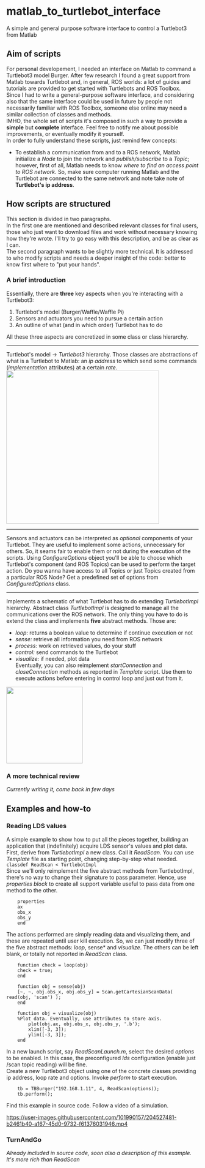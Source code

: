 # matlab_to_turtlebot_interface
 A simple and general purpose software interface to control a Turtlebot3 from Matlab

## Aim of scripts  
For personal developement, I needed an interface on Matlab to command a Turtlebot3 model Burger. After few research I found a great support from Matlab towards Turtlebot and, in general, ROS worlds: a lot of guides and tutorials are provided to get started with Turtlebots and ROS Toolbox.  
Since I had to write a general-purpose software interface, and considering also that the same interface could be used in future by people not necessarily familiar with ROS Toolbox, someone else online may need a similar collection of classes and methods.  
IMHO, the whole set of scripts it's composed in such a way to provide a **simple** but **complete** interface. Feel free to notify me about possible improvements, or eventually modify it yourself.  
In order to fully understand these scripts, just remind few concepts:  
- To establish a communication from and to a ROS network, Matlab initialize a *Node* to join the network and *publish/subscribe* to a *Topic*; however, first of all,   Matlab needs to know *where to find an access point to ROS network*. So, make sure computer running Matlab and the Turtlebot are connected to the same network and note take note of **Turtlebot's ip address**.  

## How scripts are structured  
This section is divided in two paragraphs.  
In the first one are mentioned and described relevant classes for final users, those who just want to download files and work without necessary knowing how they're wrote. I'll try to go easy with this description, and be as clear as I can.  
The second paragraph wants to be slightly more technical. It is addressed to who modify scripts and needs a deeper insight of the code: better to know first where to "put your hands".  
### A brief introduction  
Essentially, there are **three** key aspects when you're interacting with a Turtlebot3:  
1. Turtlebot's model (Burger/Waffle/Waffle Pi)  
2. Sensors and actuators you need to pursue a certain action
3. An outline of what (and in which order) Turtlebot has to do

All these three aspects are concretized in some class or class hierarchy.  
  
---

Turtlebot's model -> *Turtlebot3* hierarchy.
Those classes are abstractions of what is a Turtlebot to Matlab: an *ip address* to which send some commands (*implementation* attributes) at a certain *rate*.  
<img src="https://user-images.githubusercontent.com/101990157/204527367-8f761769-d0d2-4662-84aa-c76658c5baf3.jpg" width="400">

---

Sensors and actuators can be interpreted as *optional* components of your Turtlebot. They are useful to implement some actions, unnecessary for others. So, it seams fair to enable them or not during the execution of the scripts. Using *ConfigureOptions* object you'll be able to choose which Turtlebot's component (and ROS Topics) can be used to perform the target action.  Do you wanna have access to all Topics or just Topics created from a particular ROS Node? Get a predefined set of options from *ConfiguredOptions* class.  
  
---

Implements a schematic of what Turtlebot has to do extending *TurtlebotImpl* hierarchy.
Abstract class *TurtlebotImpl* is designed to manage all the communications over the ROS network. The only thing you have to do is extend the class and implements **five** abstract methods. Those are:  
- *loop*: returns a boolean value to determine if continue execution or not  
- *sense:* retrieve all information you need from ROS network  
- *process:* work on retrieved values, do your stuff  
- *control:* send commands to the Turtlebot  
- *visualize:* if needed, plot data  
Eventually, you can also reimplement *startConnection* and *closeConnection* methods as reported in *Template* script. Use them to execute actions before entering in control loop and just out from it.
<img src="https://user-images.githubusercontent.com/101990157/204527433-29025f4f-1ae9-437e-a61f-368e3ace48c9.jpg" width="200">
  
### A more technical review  
*Currently writing it, come back in few days*  

## Examples and how-to  
### Reading LDS values  
A simple example to show how to put all the pieces together, building an application that (indefinitely) acquire LDS sensor's values and plot data.  
First, derive from *TurtlebotImpl* a new class. Call it *ReadScan*. You can use *Template* file as starting point, changing step-by-step what needed.  
`classdef ReadScan < TurtlebotImpl`  
Since we'll only reimplement the five abstract methods from TurtlebotImpl, there's no way to change their signature to pass parameter. Hence, use *properties block* to create all support variable useful to pass data from one method to the other.  

```
    properties
    ax
    obs_x
    obs_y
    end
```

The actions performed are simply reading data and visualizing them, and these are repeated until user kill execution. So, we can just modify three of the five abstract methods: *loop*, sense* and *visualize*. The others can be left blank, or totally not reported in *ReadScan* class.  
 
```
    function check = loop(obj)
    check = true;
    end
    
    function obj = sense(obj)
    [~, ~, obj.obs_x, obj.obs_y] = Scan.getCartesianScanData( read(obj, 'scan') );
    end
    
    function obj = visualize(obj)
    %Plot data. Eventually, use attributes to store axis.
        plot(obj.ax, obj.obs_x, obj.obs_y, '.b');
        xlim([-3, 3]);
        ylim([-3, 3]);
    end
```

In a new launch script, say *ReadScanLaunch.m*, select the desired *options* to be enabled. In this case, the preconfigured *lds* configuration (enable just /scan topic reading) will be fine.  
Create a new Turtlebot3 object using one of the concrete classes providing ip address, loop rate and options. Invoke *perform* to start execution.  
 
```
    tb = TBBurger("192.168.1.11", 4, ReadScan(options));
    tb.perform();
```

Find this example in source code. Follow a video of a simulation.  


https://user-images.githubusercontent.com/101990157/204527481-b2461b40-a167-45d0-9732-f61376031946.mp4



### TurnAndGo  
*Already included in source code, soon also a description of this example. It's more rich than ReadScan*  
